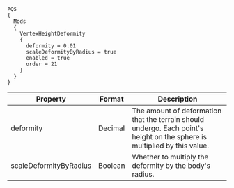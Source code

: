 ```
PQS
{
  Mods
  {
    VertexHeightDeformity
    {
      deformity = 0.01
      scaleDeformityByRadius = true
      enabled = true
      order = 21
    }
  }
}
```

|Property|Format|Description|
|--------|------|-----------|
|deformity|Decimal|The amount of deformation that the terrain should undergo. Each point's height on the sphere is multiplied by this value.|
|scaleDeformityByRadius|Boolean|Whether to multiply the deformity by the body's radius.|